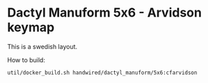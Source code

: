 # Dactyl Manuform 5x6 - Arvidson keymap

This is a swedish layout.

How to build:

```
util/docker_build.sh handwired/dactyl_manuform/5x6:cfarvidson
```

